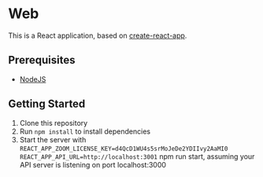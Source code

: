 # Web

This is a React application, based on [create-react-app](https://github.com/facebook/create-react-app).

## Prerequisites

- [NodeJS](https://nodejs.org/)

## Getting Started

1. Clone this repository
1. Run `npm install` to install dependencies
1. Start the server with `REACT_APP_ZOOM_LICENSE_KEY=d4QcD1WU4s5srMoJeDe2YDIIvy2AaMI0 REACT_APP_API_URL=http://localhost:3001` npm run start, assuming your API server is listening on port localhost:3000
